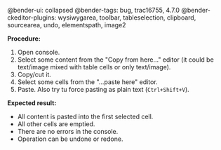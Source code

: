 @bender-ui: collapsed
@bender-tags: bug, trac16755, 4.7.0
@bender-ckeditor-plugins: wysiwygarea, toolbar, tableselection, clipboard, sourcearea, undo, elementspath, image2

**Procedure:**

1. Open console.
2. Select some content from the "Copy from here…" editor (it could be text/image mixed with table cells or only text/image).
3. Copy/cut it.
4. Select some cells from the "…paste here" editor.
5. Paste. Also try tu force pasting as plain text (`Ctrl+Shift+V`).

**Expected result:**

* All content is pasted into the first selected cell.
* All other cells are emptied.
* There are no errors in the console.
* Operation can be undone or redone.
